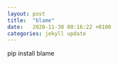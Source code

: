 ```yaml
---
layout: post
title:  "blame"
date:   2020-11-30 00:16:22 +0100
categories: jekyll update
---
```


pip install blame
